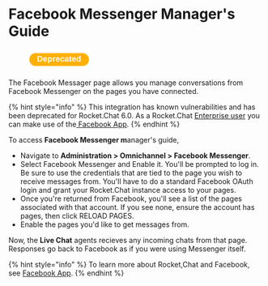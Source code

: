# Facebook Messenger Manager's Guide

<figure><img src="../../.gitbook/assets/Deprecated (1).png" alt=""><figcaption></figcaption></figure>

The Facebook Messager page allows you manage conversations from Facebook Messenger on the pages you have connected.

{% hint style="info" %}
This integration has known vulnerabilities and has been deprecated for Rocket.Chat 6.0. As a Rocket.Chat [Enterprise user](../../setup-and-configure/enterprise-edition-trial.md) you can make use of the[ Facebook App](../../extend-rocket.chat-capabilities/rocket.chat-marketplace/rocket.chat-public-apps-guides/omnichannel-apps/facebook-app/).
{% endhint %}

To access **Facebook Messenger m**anager's guide,&#x20;

* Navigate to **Administration > Omnichannel > Facebook Messenger**.
* Select Facebook Messenger and Enable it. You'll be prompted to log in. Be sure to use the credentials that are tied to the page you wish to receive messages from. You'll have to do a standard Facebook OAuth login and grant your Rocket.Chat instance access to your pages.
* Once you're returned from Facebook, you'll see a list of the pages associated with that account. If you see none, ensure the account has pages, then click RELOAD PAGES.
* Enable the pages you'd like to get messages from.

Now, the **Live Chat** agents recieves any incoming chats from that page. Responses go back to Facebook as if you were using Messenger itself.

{% hint style="info" %}
To learn more about Rocket,Chat and Facebook, see [Facebook App](../../extend-rocket.chat-capabilities/rocket.chat-marketplace/rocket.chat-public-apps-guides/omnichannel-apps/facebook-app/).
{% endhint %}
